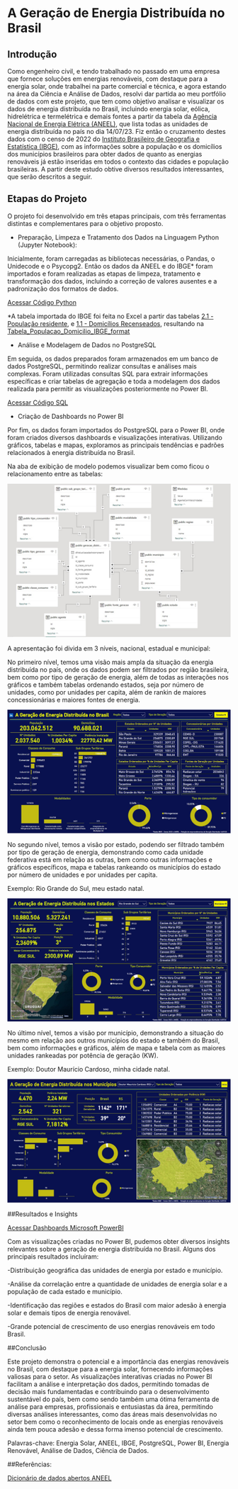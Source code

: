# A Geração de Energia Distribuída no Brasil

## Introdução

Como engenheiro civil, e tendo trabalhado no passado em uma empresa que fornece soluções em energias renováveis, com destaque para a energia solar, onde trabalhei na parte comercial e técnica, e agora estando na área da Ciência e Análise de Dados, resolvi dar partida ao meu portfólio de dados com este projeto, que tem como objetivo analisar e visualizar os dados de energia distribuída no Brasil, incluindo energia solar, eólica, hidrelétrica e termelétrica e demais fontes a partir da tabela da [Agência Nacional de Energia Elétrica (ANEEL)](https://dadosabertos.aneel.gov.br/pt_BR/dataset/relacao-de-empreendimentos-de-geracao-distribuida/resource/b1bd71e7-d0ad-4214-9053-cbd58e9564a7), que lista todas as unidades de energia distribuída no país no dia 14/07/23. Fiz então o cruzamento destes dados com o censo de 2022 do [Instituto Brasileiro de Geografia e Estatística (IBGE)](https://www.ibge.gov.br/estatisticas/sociais/populacao/22827-censo-demografico-2022.html?edicao=37225&t=resultados), com as informações sobre a população e os domicílios dos municípios brasileiros para obter dados de quanto as energias renováveis já estão inseridas em todos o contexto das cidades e população brasileiras. A partir deste estudo obtive diversos resultados interessantes, que serão descritos a seguir.

## Etapas do Projeto

O projeto foi desenvolvido em três etapas principais, com três ferramentas distintas e complementares para o objetivo proposto.

- Preparação, Limpeza e Tratamento dos Dados na Linguagem Python (Jupyter Notebook):

Inicialmente, foram carregadas as bibliotecas necessárias, o Pandas, o Unidecode e o Psycopg2. Então os dados da ANEEL e do IBGE* foram importados e foram realizadas as etapas de limpeza, tratamento e transformação dos dados, incluindo a correção de valores ausentes e a padronização dos formatos de dados. 

[Acessar Código Python](Dados_energia_distribuida_Aneel_IBGE_format.ipynb)

*A tabela importada do IBGE foi feita no Excel a partir das tabelas [2.1 - População residente](Tabela_21.xlsx), e [1.1 - Domicílios Recenseados](Tabela_11.xlsx), resultando na [Tabela_Populacao_Domicilio_IBGE_format](Tabela_Populacao_Domicilio_IBGE_format.xlsx)

- Análise e Modelagem de Dados no PostgreSQL

Em seguida, os dados preparados foram armazenados em um banco de dados PostgreSQL, permitindo realizar consultas e análises mais complexas. Foram utilizadas consultas SQL para extrair informações específicas e criar tabelas de agregação e toda a modelagem dos dados realizada para permitir as visualizações posteriormente no Power BI.

[Acessar Código SQL](Modelagem_dados_energia.sql)

- Criação de Dashboards no Power BI

Por fim, os dados foram importados do PostgreSQL para o Power BI, onde foram criados diversos dashboards e visualizações interativas. Utilizando gráficos, tabelas e mapas, exploramos as principais tendências e padrões relacionados à energia distribuída no Brasil.

Na aba de exibição de modelo podemos visualizar bem como ficou o relacionamento entre as tabelas:

![Relacionamento Tabelas](Relacionamento_tabelas.jpg)

A apresentação foi divida em 3 níveis, nacional, estadual e municipal:

No primeiro nível, temos uma visão mais ampla da situação da energia distribuída no país, onde os dados podem ser filtrados por região brasileira, bem como por tipo de geração de energia, além de todas as interações nos gráficos e também tabelas ordenando estados, seja por número de unidades, como por unidades per capita, além de rankin de maiores concessionárias e maiores fontes de energia.

![Dashboard Brasil](Dashboard_Brasil.jpg)

No segundo nível, temos a visão por estado, podendo ser filtrado também por tipo de geração de energia, demonstrando como cada unidade federativa está em relação as outras, bem como outras informações e gráficos específicos, mapa e tabelas rankeando os municípios do estado por número de unidades e por unidades per capita.

Exemplo: Rio Grande do Sul, meu estado natal.

![Dashboard Estado](Dashboard_Estado.jpg)

No último nível, temos a visão por município, demonstrando a situação do mesmo em relação aos outros municípios do estado e também do Brasil, bem como informações e gráficos, além de mapa e tabela com as maiores unidades rankeadas por potência de geração (KW).

Exemplo: Doutor Maurício Cardoso, minha cidade natal.

![Dashboard Municipio](Dashboard_Municipio.jpg)

##Resultados e Insights

[Acessar Dashboards Microsoft PowerBI](https://app.powerbi.com/view?r=eyJrIjoiMzc4YWZiZDctZWRmYS00OWU1LTg5NTctOGM5N2IxZjM4MTIyIiwidCI6IjgxODRlODBmLWYxNWUtNGJiMC1hNTk0LWZiMDgyMWMwNTM5ZSJ9)

Com as visualizações criadas no Power BI, pudemos obter diversos insights relevantes sobre a geração de energia distribuída no Brasil. Alguns dos principais resultados incluíram:

-Distribuição geográfica das unidades de energia por estado e município.

-Análise da correlação entre a quantidade de unidades de energia solar e a população de cada estado e município.

-Identificação das regiões e estados do Brasil com maior adesão à energia solar e demais tipos de energia renovável.

-Grande potencial de crescimento de uso energias renováveis em todo Brasil.

##Conclusão

Este projeto demonstra o potencial e a importância das energias renováveis no Brasil, com destaque para a energia solar, fornecendo informações valiosas para o setor. As visualizações interativas criadas no Power BI facilitam a análise e interpretação dos dados, permitindo tomadas de decisão mais fundamentadas e contribuindo para o desenvolvimento sustentável do país, bem como sendo também uma ótima ferramenta de análise para empresas, profissionais e entusiastas da área, permitindo diversas análises interessantes, como das áreas mais desenvolvidas no setor bem como o reconhecimento de locais onde as energias renováveis ainda tem pouca adesão e dessa forma imenso potencial de crescimento.

Palavras-chave: Energia Solar, ANEEL, IBGE, PostgreSQL, Power BI, Energia Renovável, Análise de Dados, Ciência de Dados.

##Referências:

[Dicionário de dados abertos ANEEL](dm-geracao-distribuida-relacao-de-empreendimentos.pdf)
